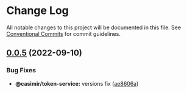 # Change Log

All notable changes to this project will be documented in this file.
See [Conventional Commits](https://conventionalcommits.org) for commit guidelines.

## [0.0.5](https://github.com/DEIPworld/casimir-frontend/compare/v0.0.4...v0.0.5) (2022-09-10)


### Bug Fixes

* **@casimir/token-service:** versions fix ([ae8606a](https://github.com/DEIPworld/casimir-frontend/commit/ae8606a0f4ee69537fb0f6ac440310d09b10e34d))
